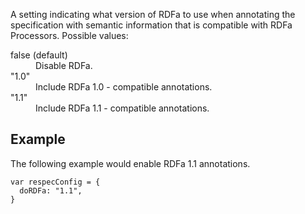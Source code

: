 A setting indicating what version of RDFa to use when annotating the specification with semantic information that is compatible with RDFa Processors. Possible values:

<dl>
  <dt>false (default)</dt>
  <dd>Disable RDFa.</dd> 
  <dt>"1.0"</dt> 
  <dd>Include RDFa 1.0 - compatible annotations.</dd>
  <dt>"1.1"</dt> 
  <dd>Include RDFa 1.1 - compatible annotations.</dd>
</dl>

## Example
The following example would enable RDFa 1.1 annotations. 

```JS
var respecConfig = {
  doRDFa: "1.1",
}
```